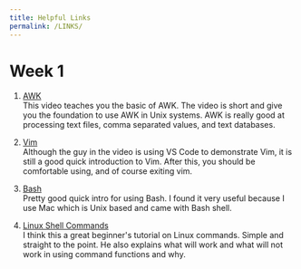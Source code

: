 ```yaml
---
title: Helpful Links
permalink: /LINKS/
---
```


# Week 1

1. [AWK](https://www.youtube.com/watch?v=jJ02kEETw70) <br>
This video teaches you the basic of AWK. The video is short and give you the foundation to use AWK in Unix systems. AWK is really good at processing text files, comma separated values, and text databases.

2. [Vim](https://www.youtube.com/watch?v=-txKSRn0qeA) <br>
Although the guy in the video is using VS Code to demonstrate Vim, it is still a good quick introduction to Vim. After this, you should be comfortable using, and of course exiting vim.

3. [Bash](https://www.youtube.com/watch?v=I4EWvMFj37g) <br>
Pretty good quick intro for using Bash. I found it very useful because I use Mac which is Unix based and came with Bash shell.

4. [Linux Shell Commands](https://www.youtube.com/watch?v=IVquJh3DXUA) <br>
I think this a great beginner's tutorial on Linux commands. Simple and straight to the point. He also explains what will work and what will not work in using command functions and why.